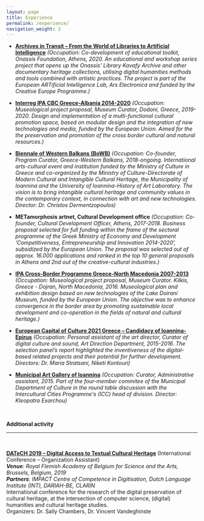 ```yaml
---
layout: page
title: Experience
permalink: /experience/
navigation_weight: 2
---
```


+ [**Archives in Transit – From the World of Libraries to Artificial Intelligence**](https://www.onassis.org/whats-on/archives-transit) *(Occupation: Co-development of educational toolkit, Onassis Foundation, Athens, 2020. An educational and workshop series project that opens up the Onassis' Library Kavafy Archive and other documentary heritage collections, utilising digital humanities methods and tools combined with artistic practices. The project is part of the European ARTificial Intelligence Lab, Ars Electronica and funded by the Creative Europe Programme.)*  

+ [**Interreg IPA CBC Greece-Albania 2014-2020**](https://greece-albania.eu) *(Occupation: Museological project proposal, Museum Curator, Dodoni, Greece, 2019-2020. Design and implementation of a multi-functional cultural promotion space, based on modular design and the integration of new technologies and media, funded by the European Union. Aimed for the the preservation and promotion of the cross border cultural and natural resources.)*  

+ [**Biennale of Western Balkans (BoWB)**](https://bowb.org) *(Occupation: Co-founder, Program Curator, Greece-Western Balkans, 2018-ongoing. International arts-cultural event and institution funded by the Ministry of Culture in Greece and co-organized by the Ministry of Culture-Directorate of Modern Cultural and Intangible Cultural Heritage, the Municipality of Ioannina and the University of Ioannina-History of Art Laboratory. The vision is to bring intangible cultural heritage and community values in the contemporary context, in connection with art and new technologies. Director: Dr. Christos Dermentzopoulos)*  

+ **METamorphosis artnet, Cultural Development office** *(Occupation: Co-founder, Cultural Development Officer, Athens, 2017-2018. Business proposal selected for full funding within the frame of the sectoral programme of the Greek Ministry of Economy and Development 'Competitiveness, Entrepreneurship and Innovation 2014-2020', subsidized by the European Union. The proposal was selected out of approx. 16.000 applications and ranked in the top 10 general proposals in Athens and 2nd out of the creative-cultural industries.)*  

+ [**IPA Cross-Border Programme Greece-North Macedonia 2007-2013**](http://www.ipa-cbc-programme.eu) *(Occupation: Museological project proposal, Museum Curator. Kilkis, Greece - Dojran, North Macedonia, 2016. Museological plan and exhibition design based on new technologies of the Lake Doirani Museum, funded by the European Union. The objective was to enhance convergence in the border area by promoting sustainable local development and co-operation in the fields of natural and cultural heritage.)*  

+ [**European Capital of Culture 2021 Greece – Candidacy of Ioannina-Epirus**](https://ec.europa.eu/programmes/creative-europe/actions/capitals-culture_en) *(Occupation: Personal assistant of the art director, Curator of digital culture and sound, Art Direction Department, 2015-2016. The selection panel’s report highlighted the inventiveness of the digital-based related projects and their potential for further development. Directors: Dr. Maria Stratsani, Niketi Kontouri)*  

+ [**Municipal Art Gallery of Ioannina**](https://www.facebook.com/PinakothikiIoanninon) *(Occupation: Curator, Administrative assistant, 2015. Part of the four-member commitee of the Municipal Department of Culture in the round table discussion with the Intercultural Cities Programme's (ICC) head of division. Director: Kleopatra Exarchou)*  

 <br>
  
**Additional activity**

---

<br>

[**DATeCH 2019 – Digital Access to Textual Cultural Heritage**](http://datech.digitisation.eu/) (International Conference – Organization Assistant)  
*__Venue__: Royal Flemish Academy of Belgium for Science and the Arts, Brussels, Belgium, 2019*  
*__Partners__: IMPACT Centre of Competence in Digitisation, Dutch Language Institute (INT), DARIAH-BE, CLARIN*  
International conference for the research of the digital preservation of cultural heritage, at the intersection of computer science, (digital) humanities and cultural heritage studies.  
Organizers: Dr. Sally Chambers, Dr. Vincent Vandeghinste


